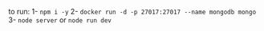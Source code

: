 to run:
1- ```npm i -y```
2- ```docker run -d -p 27017:27017 --name mongodb mongo```
3- ```node server``` or ```node run dev```

